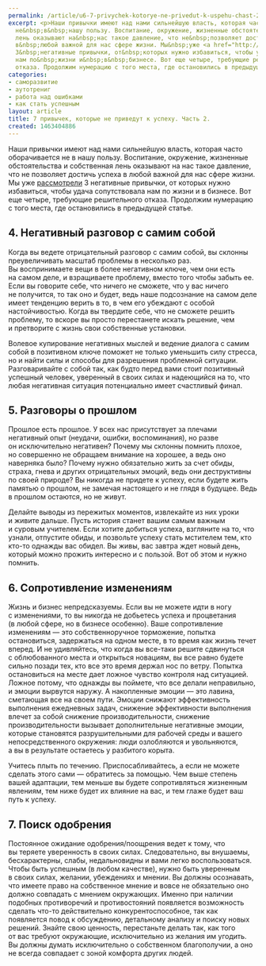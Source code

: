 ```yaml
---
permalink: /article/u6-7-privychek-kotorye-ne-privedut-k-uspehu-chast-2
excerpt: <p>Наши привычки имеют над нами сильнейшую власть, которая часто оборачивается
  не&nbsp;в&nbsp;нашу пользу. Воспитание, окружение, жизненные обстоятельства и&nbsp;собственная
  лень оказывают на&nbsp;нас такое давление, что не&nbsp;позволяет достичь успеха
  в&nbsp;любой важной для нас сфере жизни. Мы&nbsp;уже <a href="http://business101.ru/article/u6-7-privychek-kotorye-ne-privedut-k-uspehu-chast-1">рассмотрели</a>
  3&nbsp;негативные привычки, от&nbsp;которых нужно избавиться, чтобы удача сопутствовала
  нам по&nbsp;жизни и&nbsp;в&nbsp;бизнесе. Вот еще четыре, требующие решительного
  отказа. Продолжим нумерацию с того места, где остановились в предыдущей статье.</p>
categories:
- саморазвитие
- аутотрениг
- работа над ошибками
- как стать успешным
layout: article
title: 7 привычек, которые не приведут к успеху. Часть 2.
created: 1463404886
---
```

<p>Наши привычки имеют над нами сильнейшую власть, которая часто оборачивается не&nbsp;в&nbsp;нашу пользу. Воспитание, окружение, жизненные обстоятельства и&nbsp;собственная лень оказывают на&nbsp;нас такое давление, что не&nbsp;позволяет достичь успеха в&nbsp;любой важной для нас сфере жизни. Мы&nbsp;уже <a href="http://business101.ru/article/u6-7-privychek-kotorye-ne-privedut-k-uspehu-chast-1">рассмотрели</a> 3&nbsp;негативные привычки, от&nbsp;которых нужно избавиться, чтобы удача сопутствовала нам по&nbsp;жизни и&nbsp;в&nbsp;бизнесе. Вот еще четыре, требующие решительного отказа. Продолжим нумерацию с того места, где остановились в предыдущей статье.</p>
<h2>4. Негативный разговор с&nbsp;самим собой</h2>
<p>Когда вы&nbsp;ведете отрицательный разговор с&nbsp;самим собой, вы&nbsp;склонны преувеличивать масштаб проблемы в&nbsp;несколько раз. Вы&nbsp;воспринимаете вещи в&nbsp;более негативном ключе, чем они есть на&nbsp;самом деле, и&nbsp;взращиваете проблему, вместо того чтобы забыть&nbsp;ее. Если вы&nbsp;говорите себе, что ничего не&nbsp;сможете, что у&nbsp;вас ничего не&nbsp;получится, то&nbsp;так оно и&nbsp;будет, ведь наше подсознание на&nbsp;самом деле имеет тенденцию верить в&nbsp;то, в&nbsp;чем его убеждают с&nbsp;особой настойчивостью. Когда вы&nbsp;твердите себе, что не&nbsp;сможете решить проблему, то&nbsp;вскоре вы&nbsp;просто перестанете искать решение, чем и&nbsp;претворите с&nbsp;жизнь свои собственные установки. </p>
<p>Волевое купирование негативных мыслей и&nbsp;ведение диалога с&nbsp;самим собой в&nbsp;позитивном ключе поможет не&nbsp;только уменьшить силу стресса, но&nbsp;и&nbsp;найти силы и&nbsp;способы для разрешения проблемной ситуации. Разговаривайте с&nbsp;собой так, как будто перед вами стоит позитивный успешный человек, уверенный в&nbsp;своих силах и&nbsp;надеющийся на&nbsp;то, что любая негативная ситуация потенциально имеет счастливый финал. </p>
<h2>5. Разговоры о&nbsp;прошлом</h2>
<p>Прошлое есть прошлое. У&nbsp;всех нас присутствует за&nbsp;плечами негативный опыт (неудачи, ошибки, воспоминания), но&nbsp;разве он&nbsp;исключительно негативен? Почему мы&nbsp;склонны помнить плохое, но&nbsp;совершенно не&nbsp;обращаем внимание на&nbsp;хорошее, а&nbsp;ведь оно наверняка было? Почему нужно обязательно жить за&nbsp;счет обиды, страха, гнева и&nbsp;других отрицательных эмоций, ведь они деструктивны по&nbsp;своей природе? Вы&nbsp;никогда не&nbsp;придете к&nbsp;успеху, если будете жить памятью о&nbsp;прошлом, не&nbsp;замечая настоящего и&nbsp;не&nbsp;глядя в&nbsp;будущее. Ведь в&nbsp;прошлом остаются, но&nbsp;не&nbsp;живут. </p>
<p>Делайте выводы из&nbsp;пережитых моментов, извлекайте из&nbsp;них уроки и&nbsp;живите дальше. Пусть история станет вашим самым важным и&nbsp;суровым учителем. Если хотите добиться успеха, взгляните на&nbsp;то, что узнали, отпустите обиды, и&nbsp;позвольте успеху стать мстителем тем, кто кто-то однажды вас обидел. Вы&nbsp;живы, вас завтра ждет новый день, который можно прожить интересно и&nbsp;с&nbsp;пользой. Вот об&nbsp;этом и&nbsp;нужно помнить.</p>
<h2>6. Сопротивление изменениям</h2>
<p>Жизнь и&nbsp;бизнес непредсказуемы. Если вы&nbsp;не&nbsp;можете идти в&nbsp;ногу с&nbsp;изменениями, то&nbsp;вы&nbsp;никогда не&nbsp;добьетесь успеха и&nbsp;процветания (в&nbsp;любой сфере, но&nbsp;в&nbsp;бизнесе особенно). Ваше сопротивление изменениям&nbsp;— это собственноручное торможение, попытка остановиться, задержаться на&nbsp;одном месте, в&nbsp;то&nbsp;время как жизнь течет вперед. И&nbsp;не&nbsp;удивляйтесь, что когда вы&nbsp;все-таки решите сдвинуться с&nbsp;облюбованного места и&nbsp;открыться новациям, вы&nbsp;все равно будете сильно позади тех, кто все это время держал нос по&nbsp;ветру. Попытка остановиться на&nbsp;месте дает ложное чувство контроля над ситуацией. Ложное потому, что однажды вы&nbsp;поймете, что все делали неправильно, и&nbsp;эмоции вырвутся наружу. А&nbsp;накопленные эмоции&nbsp;— это лавина, сметающая все на&nbsp;своем пути. Эмоции снижают эффективность выполнения ежедневных задач, снижение эффективности выполнения влечет за&nbsp;собой снижение производительности, снижение производительности вызывает дополнительные негативные эмоции, которые становятся разрушительными для рабочей среды и&nbsp;вашего непосредственного окружения: люди озлобляются и&nbsp;увольняются, а&nbsp;вы&nbsp;в&nbsp;результате остаетесь у&nbsp;разбитого корыта.</p>
<p>Учитесь плыть по&nbsp;течению. Приспосабливайтесь, а&nbsp;если не&nbsp;можете сделать этого сами&nbsp;— обратитесь за&nbsp;помощью. Чем выше степень вашей адаптации, тем меньше вы&nbsp;будете сопротивляться жизненным явлениям, тем ниже будет их&nbsp;влияние на&nbsp;вас, и&nbsp;тем глаже будет ваш путь к&nbsp;успеху. </p>
<h2>7. Поиск одобрения</h2>
<p>Постоянное ожидание одобрения/поощрения ведет к&nbsp;тому, что вы&nbsp;теряете уверенность в&nbsp;своих силах. Следовательно, вы&nbsp;внушаемы, бесхарактерны, слабы, недальновидны и&nbsp;вами легко воспользоваться. Чтобы быть успешным (в&nbsp;любом качестве), нужно быть уверенным в&nbsp;своих силах, желании, убеждениях и&nbsp;мнении. Вы&nbsp;должны осознавать, что имеете право на&nbsp;собственное мнение и&nbsp;вовсе не&nbsp;обязательно оно должно совпадать с&nbsp;мнением окружающих. Именно при наличии подобных противоречий и&nbsp;противостояний появляется возможность сделать что-то действительно конкурентоспособное, так как появляется повод к&nbsp;обсуждению, детальному анализу и&nbsp;поиску новых решений. Знайте свою ценность, перестаньте делать так, как того от&nbsp;вас требуют окружающие, исключительно из&nbsp;желания им&nbsp;угодить. Вы&nbsp;должны думать исключительно о&nbsp;собственном благополучии, а&nbsp;оно не&nbsp;всегда совпадает с&nbsp;зоной комфорта других людей.</p>
